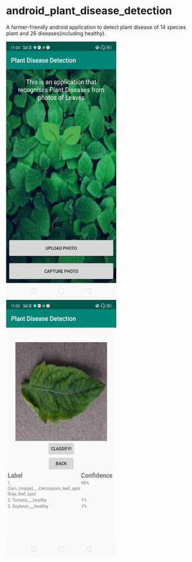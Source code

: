 # android_plant_disease_detection
A farmer-friendly android application to detect plant disease of 14 species plant and 26 diseases(including healthy).


<img src="home_page.png" width="300" height="700">

<img src="classify_image.png" width="300" height="700">
